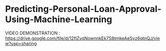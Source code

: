 # Predicting-Personal-Loan-Approval-Using-Machine-Learning

VIDEO DEMONSTRATION : https://drive.google.com/file/d/12fIZvqNownnkEk7S8tmkeAeSyz6qtnQJ/view?usp=sharing
